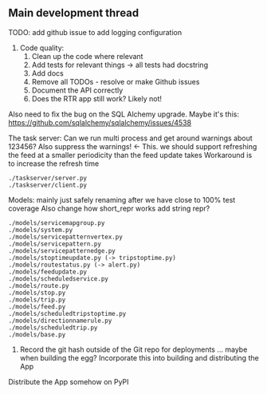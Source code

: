     
## Main development thread

TODO: add github issue to add logging configuration


1. Code quality:
    1. Clean up the code where relevant
    1. Add tests for relevant things
            -> all tests had docstring
    1. Add docs
    1. Remove all TODOs - resolve or make Github issues
    1. Document the API correctly
    1. Does the RTR app still work? Likely not!


Also need to fix the bug on the SQL Alchemy upgrade.
 Maybe it's this: https://github.com/sqlalchemy/sqlalchemy/issues/4538


The task server:
Can we run multi process and get around warnings about 123456?
Also suppress the warnings! <- This. we should support refreshing the 
feed at a smaller periodicity than the feed update takes
Workaround is to increase the refresh time

    ./taskserver/server.py
    ./taskserver/client.py
    
Models: mainly just safely renaming after we have close to 100% test coverage
Also change how short_repr works
add string repr?

    ./models/servicemapgroup.py
    ./models/system.py
    ./models/servicepatternvertex.py
    ./models/servicepattern.py
    ./models/servicepatternedge.py
    ./models/stoptimeupdate.py (-> tripstoptime.py)
    ./models/routestatus.py (-> alert.py)
    ./models/feedupdate.py
    ./models/scheduledservice.py 
    ./models/route.py
    ./models/stop.py
    ./models/trip.py
    ./models/feed.py
    ./models/scheduledtripstoptime.py
    ./models/directionnamerule.py
    ./models/scheduledtrip.py
    ./models/base.py



1. Record the git hash outside of the Git repo for deployments ... 
    maybe when building the egg?
Incorporate this into building and distributing the App


Distribute the App somehow on PyPI




